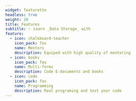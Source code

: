 ```yaml
---
widget: featurette
headless: true
weight: 20
title: Features
subtitle: ✨ Learn _Data Storage_ with
feature:
  - icon: chalkboard-teacher
    icon_pack: fas
    name: Mentors 
    description: Equiped with high quality of mentoring
  - icon: books 
    icon_pack: fas
    name: Multi-forms 
    description: Code E-documents and books
  - icon: code
    icon_pack: fas
    name: Programming 
    description: Real programing and test your code
---
```

